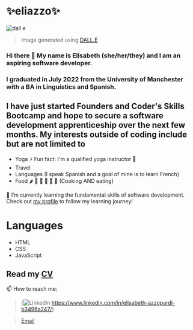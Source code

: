 # ✨eliazzo✨

![dall e](DALL%C2%B7E%202023-01-18%2018.21.03%20-%20A%20white%2C%20tanned%20skin%2C%20dark%20brown%20haired%20women%20coding%20at%20a%20silver%20macbook%20in%20the%20style%20of%20david%20hockney.png)
> Image generated using [DALL.E](https://openai.com/dall-e-2/) 

### Hi there 👋 My name is Elisabeth (she/her/they) and I am an aspiring software developer. 

### I graduated in July 2022 from the University of Manchester with a BA in Linguistics and Spanish. 

## I have just started Founders and Coder's Skills Bootcamp and hope to secure a software development apprenticeship over the next few months. My interests outside of coding include but are not limited to

- Yoga ⚡ Fun fact: I'm a qualified yoga instructor 🧘
- Travel
- Languages (I speak Spanish and a goal of mine is to learn French)
- Food 🌶️ 🍤 🍋 🍜 🥐 🥑 (Cooking AND eating)


🌱 I’m currently learning the fundamental skills of software development. Check out [my profile](https://github.com/eliazzo) to follow my learning journey! 

# Languages

- HTML
- CSS
- JavaScript



## Read my [CV](https://eliazzo.github.io/Website-2/CV%20FAC.pdf)



📫 How to reach me:
> (![LinkedIn](https://img.shields.io/badge/LinkedIn-0077B5?style=for-the-badge&logo=linkedin&logoColor=white) https://www.linkedin.com/in/elisabeth-azzopardi-b3496a247/)

> [Email](bethazz@hotmail.co.uk)


<!--
**eliazzo/eliazzo** is a ✨ _special_ ✨ repository because its `README.md` (this file) appears on your GitHub profile.

Here are some ideas to get you started:

- 🔭 I’m currently working on ...
- 🌱 I’m currently learning ...
- 👯 I’m looking to collaborate on ...
- 🤔 I’m looking for help with ...
- 💬 Ask me about ...
- 📫 How to reach me: ...
- 😄 Pronouns: ...
- ⚡ Fun fact: ...
-->
